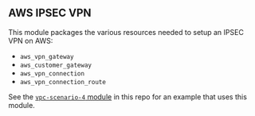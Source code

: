 ## AWS IPSEC VPN

This module packages the various resources needed to setup an IPSEC VPN
on AWS:

* `aws_vpn_gateway`
* `aws_customer_gateway`
* `aws_vpn_connection`
* `aws_vpn_connection_route`

See the [`vpc-scenario-4` module](https://github.com/fpco/terraform-aws-foundation/tree/master/modules/vpc-scenario-4)
in this repo for an example that uses this module.
